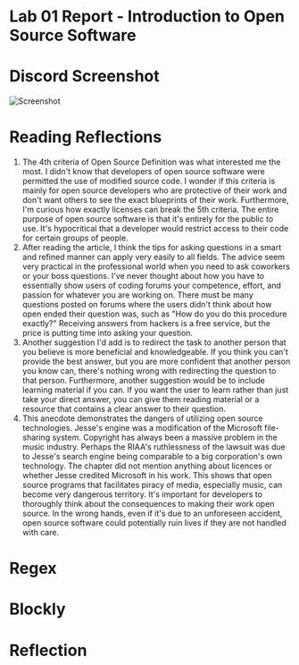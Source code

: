# Lab 01 Report - Introduction to Open Source Software

# Discord Screenshot 
![Screenshot](https://user-images.githubusercontent.com/68397066/149561286-6e943c7b-5f9d-4b47-9e37-b3b99b63a116.png)

# Reading Reflections

1. The 4th criteria of Open Source Definition was what interested me the most. I didn't know that developers of open source software were permitted the use of modified source code. I wonder if this criteria is mainly for open source developers who are protective of their work and don't want others to see the exact blueprints of their work. Furthermore, I'm curious how exactly licenses can break the 5th criteria. The entire purpose of open source software is that it's entirely for the public to use. It's hypocritical that a developer would restrict access to their code for certain groups of people. 
2. After reading the article, I think the tips for asking questions in a smart and refined manner can apply very easily to all fields. The advice seem very practical in the professional world when you need to ask coworkers or your boss questions. I've never thought about how you have to essentially show users of coding forums your competence, effort, and passion for whatever you are working on. There must be many questions posted on forums where the users didn't think about how open ended their question was, such as "How do you do this procedure exactly?" Receiving answers from hackers is a free service, but the price is putting time into asking your question. 
3. Another suggestion I'd add is to redirect the task to another person that you believe is more beneficial and knowledgeable. If you think you can't provide the best answer, but you are more confident that another person you know can, there's nothing wrong with redirecting the question to that person. Furthermore, another suggestion would be to include learning material if you can. If you want the user to learn rather than just take your direct answer, you can give them reading material or a resource that contains a clear answer to their question. 
4. This anecdote demonstrates the dangers of utilizing open source technologies. Jesse's engine was a modification of the Microsoft file-sharing system. Copyright has always been a massive problem in the music industry. Perhaps the RIAA's ruthlessness of the lawsuit was due to Jesse's search engine being comparable to a big corporation's own technology. The chapter did not mention anything about licences or whether Jesse credited Microsoft in his work. This shows that open source programs that facilitates piracy of media, especially music, can become very dangerous territory. It's important for developers to thoroughly think about the consequences to making their work open source. In the wrong hands, even if it's due to an unforeseen accident, open source software could potentially ruin lives if they are not handled with care.  

# Regex 

# Blockly 

# Reflection
